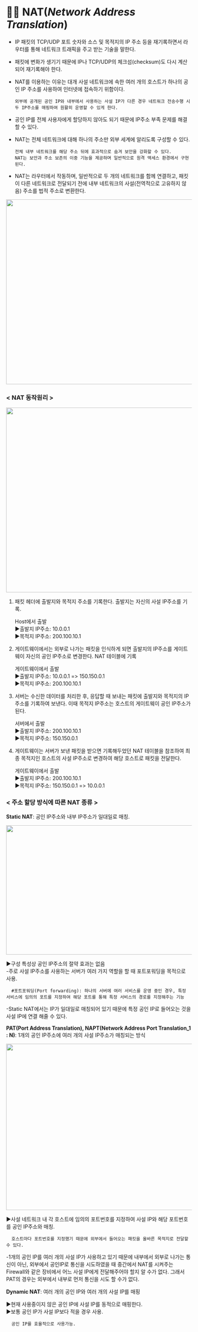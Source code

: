 # 👨‍💻 NAT(_Network Address Translation_)
* IP 패킷의 TCP/UDP 포트 숫자와 소스 및 목적지의 IP 주소 등을 재기록하면서 라우터를 통해 네트워크 트래픽을 주고 받는 기술을 말한다.

* 패킷에 변화가 생기기 때문에 IP나 TCP/UDP의 체크섬(checksum)도 다시 계산되어 재기록해야 한다.

* NAT를 이용하는 이유는 대개 사설 네트워크에 속한 여러 개의 호스트가 하나의 공인 IP 주소를 사용하여 인터넷에 접속하기 위함이다.

      외부에 공개된 공인 IP와 내부에서 사용하는 사설 IP가 다른 경우 네트워크 전송수행 시 두 IP주소를 매핑하여 원활히 운영할 수 있게 한다.

* 공인 IP를 전체 사용자에게 할당하지 않아도 되기 때문에 IP주소 부족 문제를 해결할 수 있다.

* NAT는 전체 네트워크에 대해 하나의 주소만 외부 세계에 알리도록 구성할 수 있다.

      전체 내부 네트워크를 해당 주소 뒤에 효과적으로 숨겨 보안을 강화할 수 있다.   
      NAT는 보안과 주소 보존의 이중 기능을 제공하며 일반적으로 원격 액세스 환경에서 구현된다.

* NAT는 라우터에서 작동하며, 일반적으로 두 개의 네트워크를 함께 연결하고, 패킷이 다른 네트워크로 전달되기 전에 내부 네트워크의 사설(전역적으로 고유하지 않음) 주소를 법적 주소로 변환한다.

<img src="https://user-images.githubusercontent.com/62328584/107299232-39bbc380-6aba-11eb-850c-897e48768582.JPG" width="700px" height="500px"></img><br/>


### **< NAT 동작원리  >**
<img src="https://user-images.githubusercontent.com/62328584/107305167-cb7cfe00-6ac5-11eb-9732-9407bc8e88f6.JPG" width="700px" height="500px"></img><br/>

1. 패킷 헤더에 출발지와 목적지 주소를 기록한다. 출발지는 자신의 사설 IP주소를 기록.

      Host에서 출발   
      ▶출발지 IP주소: 10.0.0.1   
      ▶목적지 IP주소: 200.100.10.1

2. 게이트웨이에서는 외부로 나가는 패킷을 인식하게 되면 출발지의 IP주소를 게이트웨이 자신의 공인 IP주소로 변경한다. NAT 테이블에 기록

      게이트웨이에서 출발   
      ▶출발지 IP주소: 10.0.0.1 => 150.150.0.1   
      ▶목적지 IP주소: 200.100.10.1

3. 서버는 수신한 데이터를 처리한 후, 응답할 때 보내는 패킷에 출발지와 목적지의 IP주소를 기록하여 보낸다. 이때 목적지 IP주소는 호스트의 게이트웨이 공인 IP주소가 된다.

      서버에서 출발   
      ▶출발지 IP주소: 200.100.10.1   
      ▶목적지 IP주소: 150.150.0.1

4. 게이트웨이는 서버가 보낸 패킷을 받으면 기록해두었던 NAT 테이블을 참조하여 최종 목적지인 호스트의 사설 IP주소로 변경하여 해당 호스트로 패킷을 전달한다.

      게이트웨이에서 출발   
      ▶출발지 IP주소: 200.100.10.1   
      ▶목적지 IP주소: 150.150.0.1 => 10.0.0.1



### **< 주소 할당 방식에 따른 NAT 종류  >**

**Static NAT**: 공인 IP주소와 내부 IP주소가 일대일로 매칭.

<img src="https://user-images.githubusercontent.com/62328584/107299542-03cb0f00-6abb-11eb-9bdb-8a49a7f11eca.JPG" width="600px" height="350px"></img><br/>

▶구성 특성상 공인 IP주소의 절약 효과는 없음   
-주로 사설 IP주소를 사용하는 서버가 여러 가지 역할을 할 때 포트포워딩을 목적으로 사용.

      #포트포워딩(Port forwarding): 하나의 서버에 여러 서비스를 운영 중인 경우, 특정 서비스에 임의의 포트를 지정하여 해당 포트를 통해 특정 서비스의 경로를 지정해주는 기능

-Static NAT에서는 IP가 일대일로 매칭되어 있기 때문에 특정 공인 IP로 들어오는 것을 사설 IP에 연결 해줄 수 있다.

**PAT(Port Address Translation), NAPT(Network Address Port Translation_1 : N)**: 1개의 공인 IP주소에 여러 개의 사설 IP주소가 매칭되는 방식

<img src="https://user-images.githubusercontent.com/62328584/107315962-0f2e3280-6adb-11eb-926b-4c8fc6577ee3.JPG" width="600px" height="450px"></img><br/>

▶사설 네트워크 내 각 호스트에 임의의 포트번호를 지정하여 사설 IP와 해당 포트번호를 공인 IP주소와 매칭.

      호스트마다 포트번호를 지정했기 때문에 외부에서 들어오는 패킷을 올바른 목적지로 전달할 수 있다.

-1개의 공인 IP를 여러 개의 사설 IP가 사용하고 있기 때문에 내부에서 외부로 나가는 통신이 아닌, 외부에서 공인IP로 통신을 시도하였을 때 중간에서 NAT를 시켜주는 Firewall와 같은 장비에서 어느 사설 IP에게 전달해주어야 할지 알 수가 없다. 그래서 PAT의 경우는 외부에서 내부로 먼저 통신을 시도 할 수가 없다.

**Dynamic NAT**: 여러 개의 공인 IP와 여러 개의 사설 IP를 매핑

▶현재 사용중이지 않은 공인 IP에 사설 IP를 동적으로 매핑한다.   
▶보통 공인 IP가 사설 IP보다 적을 경우 사용.

      공인 IP를 효율적으로 사용가능.
